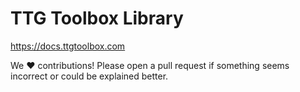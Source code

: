 # TTG Toolbox Library

https://docs.ttgtoolbox.com

We ❤️ contributions! Please open a pull request if something seems incorrect or could be explained better.
